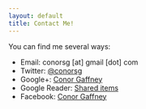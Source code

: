 ```yaml
---
layout: default
title: Contact Me!
---
```


You can find me several ways:

 * Email: conorsg [at] gmail [dot] com
 * Twitter: [@conorsg](http://www.twitter.com/conorsg)
 * Google+: [Conor Gaffney](http://www.gplus.to/conorsg)
 * Google Reader: [Shared items](http://www.google.com/reader/shared/conorsg)
 * Facebook: [Conor Gaffney](http://www.facebook.com/conorsg)